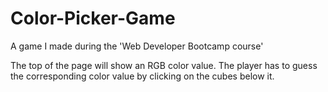 # Color-Picker-Game
A game I made during the 'Web Developer Bootcamp course'

The top of the page will show an RGB color value. The player has to guess the corresponding color value by clicking on the cubes below it.
